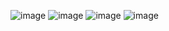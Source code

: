 ![image](https://user-images.githubusercontent.com/79810103/155639719-75c2eea0-9ddd-46a5-8286-002a27558fc6.png)
![image](https://user-images.githubusercontent.com/79810103/155639781-419c5916-a446-46a7-bd14-83de5e3f6757.png)
![image](https://user-images.githubusercontent.com/79810103/155639815-6c4b59d5-1622-43a6-91e8-29bc35c876b5.png)
![image](https://user-images.githubusercontent.com/79810103/155639886-15707591-174a-4e34-ba87-0f9d92d1c6f8.png)


